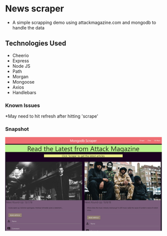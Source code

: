 # News scraper 
* A simple scrapping demo using attackmagazine.com and mongodb to handle the data 

## Technologies Used
* Cheerio
* Express
* Node JS
* Path
* Morgan 
* Mongoose 
* Axios
* Handlebars

### Known Issues
*May need to hit refresh after hitting 'scrape'

### Snapshot

![](app_snap.JPG)

